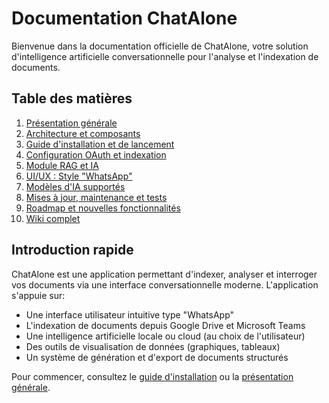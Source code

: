 
# Documentation ChatAlone

Bienvenue dans la documentation officielle de ChatAlone, votre solution d'intelligence artificielle conversationnelle pour l'analyse et l'indexation de documents.

## Table des matières

1. [Présentation générale](./presentation.md)
2. [Architecture et composants](./architecture.md)
3. [Guide d'installation et de lancement](./installation.md)
4. [Configuration OAuth et indexation](./oauth-indexation.md)
5. [Module RAG et IA](./rag-ia.md)
6. [UI/UX : Style "WhatsApp"](./ui-ux.md)
7. [Modèles d'IA supportés](./ai-models.md)
8. [Mises à jour, maintenance et tests](./maintenance.md)
9. [Roadmap et nouvelles fonctionnalités](./roadmap.md)
10. [Wiki complet](./wiki.md)

## Introduction rapide

ChatAlone est une application permettant d'indexer, analyser et interroger vos documents via une interface conversationnelle moderne. L'application s'appuie sur:

- Une interface utilisateur intuitive type "WhatsApp" 
- L'indexation de documents depuis Google Drive et Microsoft Teams
- Une intelligence artificielle locale ou cloud (au choix de l'utilisateur)
- Des outils de visualisation de données (graphiques, tableaux)
- Un système de génération et d'export de documents structurés

Pour commencer, consultez le [guide d'installation](./installation.md) ou la [présentation générale](./presentation.md).

